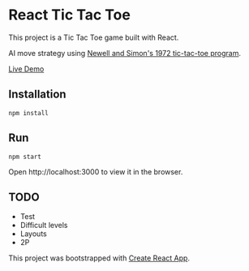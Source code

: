 # React Tic Tac Toe
This project is a Tic Tac Toe game built with React.

AI move strategy using [Newell and Simon's 1972 tic-tac-toe program](http://en.wikipedia.org/wiki/Tic-tac-toe#Strategy).

[Live Demo](https://mleung07.github.io/react-tic-tac-toe)

## Installation
```
npm install
```

## Run
```
npm start
```
Open http://localhost:3000 to view it in the browser.

## TODO
* Test
* Difficult levels
* Layouts
* 2P

This project was bootstrapped with [Create React App](https://github.com/facebookincubator/create-react-app).